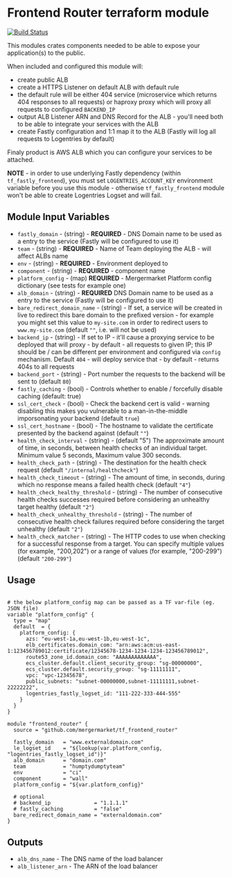 Frontend Router terraform module
================================

[![Build Status](https://travis-ci.org/mergermarket/tf_frontend_router.svg?branch=no-default-service)](https://travis-ci.org/mergermarket/tf_frontend_router)

This modules crates components needed to be able to expose your application(s) to the public.

When included and configured this module will:
- create public ALB
- create a HTTPS Listener on default ALB with default rule
- the default rule will be either 404 service (microservice which returns 404 responses to all requests) or haproxy proxy which will proxy all requests to configured `BACKEND_IP`
- output ALB Listener ARN and DNS Record for the ALB - you'll need both to be able to integrate your services with the ALB
- create Fastly configuration and 1:1 map it to the ALB (Fastly will log all requests to Logentries by default)

Finaly product is AWS ALB which you can configure your services to be attached.

**NOTE** - in order to use underlying Fastly dependency (within `tf_fastly_frontend`), you must set `LOGENTRIES_ACCOUNT_KEY` environment variable before you use this module - otherwise `tf_fastly_frontend` module won't be able to create Logentries Logset and will fail.

Module Input Variables
----------------------

- `fastly_domain` - (string) - **REQUIRED** - DNS Domain name to be used as a entry to the service (Fastly will be configured to use it)
- `team` - (string) - **REQUIRED** - Name of Team deploying the ALB - will affect ALBs name
- `env` - (string) - **REQUIRED** - Environment deployed to
- `component` - (string) - **REQUIRED** - component name
- `platform_config` - (map) **REQUIRED** - Mergermarket Platform config dictionary (see tests for example one)
- `alb_domain` - (string) - **REQUIRED** DNS Domain name to be used as a entry to the service (Fastly will be configured to use it)
- `bare_redirect_domain_name` - (string) - If set, a service will be created in live to redirect this bare domain to the prefixed version - for example you might set this value to `my-site.com` in order to redirect users to `www.my-site.com` (default `""`, i.e. will not be used)
- `backend_ip` - (string) - If set to IP - it'll cause a proxying service to be deployed that will proxy - by default - all requests to given IP; this IP should be / can be different per environment and configured via `config` mechanism.  Default `404` - will deploy service that - by default - returns 404s to all requests
- `backend_port` - (string) - Port number the requests to the backend will be sent to (default `80`)
- `fastly_caching` - (bool) - Controls whether to enable / forcefully disable caching (default: true)
- `ssl_cert_check` - (bool) - Check the backend cert is valid - warning disabling this makes you vulnerable to a man-in-the-middle imporsonating your backend (default `true`)
- `ssl_cert_hostname` - (bool) - The hostname to validate the certificate presented by the backend against (default `""`)
- `health_check_interval` - (string) - (default "5") The approximate amount of time, in seconds, between health checks of an individual target. Minimum value 5 seconds, Maximum value 300 seconds.
- `health_check_path` - (string) - The destination for the health check request (default `"/internal/healthcheck"`)
- `health_check_timeout` - (string) - The amount of time, in seconds, during which no response means a failed health check (default `"4"`)
- `health_check_healthy_threshold` - (string) - The number of consecutive health checks successes required before considering an unhealthy target healthy (default `"2"`)
- `health_check_unhealthy_threshold` - (string) - The number of consecutive health check failures required before considering the target unhealthy (default `"2"`)
- `health_check_matcher` - (string) - The HTTP codes to use when checking for a successful response from a target. You can specify multiple values (for example, "200,202") or a range of values (for example, "200-299") (default `"200-299"`) 

Usage
-----
```hcl

# the below platform_config map can be passed as a TF var-file (eg. JSON file)
variable "platform_config" {
  type = "map"
  default  = {
    platform_config: {
      azs: "eu-west-1a,eu-west-1b,eu-west-1c",
      elb_certificates.domain_com: "arn:aws:acm:us-east-1:123456789012:certificate/12345678-1234-1234-1234-123456789012",
      route53_zone_id.domain_com: "AAAAAAAAAAAAA",
      ecs_cluster.default.client_security_group: "sg-00000000",
      ecs_cluster.default.security_group: "sg-11111111",
      vpc: "vpc-12345678",
      public_subnets: "subnet-00000000,subnet-11111111,subnet-22222222",
      logentries_fastly_logset_id: "111-222-333-444-555"
    }
  }
}

module "frontend_router" {
  source = "github.com/mergermarket/tf_frontend_router"

  fastly_domain   = "www.externaldomain.com"
  le_logset_id    = "${lookup(var.platform_config, "logentries_fastly_logset_id")}"
  alb_domain      = "domain.com"
  team            = "humptydumptyteam"
  env             = "ci"
  component       = "wall"
  platform_config = "${var.platform_config}"

  # optional
  # backend_ip              = "1.1.1.1"
  # fastly_caching          = "false"
  bare_redirect_domain_name = "externaldomain.com"
}
```

Outputs
-------
- `alb_dns_name` - The DNS name of the load balancer
- `alb_listener_arn` - The ARN of the load balancer
